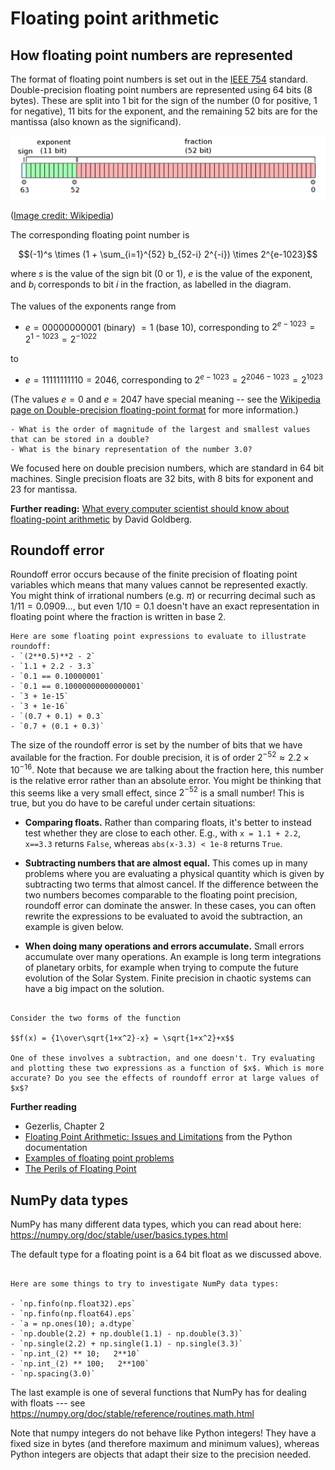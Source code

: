 # Floating point arithmetic

## How floating point numbers are represented

The format of floating point numbers is set out in the [IEEE 754](https://en.wikipedia.org/wiki/IEEE_754) standard. Double-precision floating point numbers are represented using 64 bits (8 bytes). These are split into 1 bit for the sign of the number (0 for positive, 1 for negative), 11 bits for the exponent, and the remaining 52 bits are for the mantissa (also known as the significand).

![Illustration of bit formatting for a double precision float](IEEE_754_Double_Floating_Point_Format.png)

([Image credit: Wikipedia](https://en.wikipedia.org/wiki/Double-precision_floating-point_format))

The corresponding floating point number is 

$$(-1)^s \times (1 + \sum_{i=1}^{52} b_{52-i} 2^{-i}) \times 2^{e-1023}$$

where $s$ is the value of the sign bit (0 or 1), $e$ is the value of the exponent, and $b_i$ corresponds to bit $i$ in the fraction, as labelled in the diagram.

The values of the exponents range from 
- $e=00000000001$ (binary) $=1$ (base 10), corresponding to $2^{e-1023}=2^{1-1023}=2^{-1022}$

to

- $e=11111111110=2046$, corresponding to $2^{e-1023}=2^{2046-1023}=2^{1023}$

(The values $e=0$ and $e=2047$ have special meaning -- see the [Wikipedia page on Double-precision floating-point format](https://en.wikipedia.org/wiki/Double-precision_floating-point_format) for more information.)


```{admonition} Questions
- What is the order of magnitude of the largest and smallest values that can be stored in a double?
- What is the binary representation of the number 3.0?
```

We focused here on double precision numbers, which are standard in 64 bit machines. Single precision floats are 32 bits, with 8 bits for exponent and 23 for mantissa.

**Further reading:** [What every computer scientist should know about floating-point arithmetic](https://dl.acm.org/doi/10.1145/103162.103163) by David Goldberg.

 
## Roundoff error

Roundoff error occurs because of the finite precision of floating point variables which means that many values cannot be represented exactly. You might think of irrational numbers (e.g. $\pi$) or recurring decimal such as $1/11=0.0909\dots$, but even $1/10=0.1$ doesn't have an exact representation in floating point where the fraction is written in base 2.

```{admonition} Exercise
Here are some floating point expressions to evaluate to illustrate roundoff:
- `(2**0.5)**2 - 2`
- `1.1 + 2.2 - 3.3`
- `0.1 == 0.10000001`
- `0.1 == 0.10000000000000001`
- `3 + 1e-15`
- `3 + 1e-16`
- `(0.7 + 0.1) + 0.3`
- `0.7 + (0.1 + 0.3)`
```

The size of the roundoff error is set by the number of bits that we have available for the fraction. For double precision, it is of order $2^{-52}\approx 2.2\times 10^{-16}$. Note that because we are talking about the fraction here, this number is the relative error rather than an absolute error. You might be thinking that this seems like a very small effect, since $2^{-52}$ is a small number! This is true, but you do have to be careful under certain situations:

- **Comparing floats.** Rather than comparing floats, it's better to instead test whether they are close to each other. E.g., with `x = 1.1 + 2.2`, `x==3.3` returns `False`, whereas `abs(x-3.3) < 1e-8`  returns `True`.

- **Subtracting numbers that are almost equal.** This comes up in many problems where you are evaluating a physical quantity which is given by subtracting two terms that almost cancel. If the difference between the two numbers becomes comparable to the floating point precision, roundoff error can dominate the answer. In these cases, you can often rewrite the expressions to be evaluated to avoid the subtraction, an example is given below.

- **When doing many operations and errors accumulate.** Small errors accumulate over many operations. An example is long term integrations of planetary orbits, for example when trying to compute the future evolution of the Solar System. Finite precision in chaotic systems can have a big impact on the solution.

```{admonition} Exercise

Consider the two forms of the function

$$f(x) = {1\over\sqrt{1+x^2}-x} = \sqrt{1+x^2}+x$$

One of these involves a subtraction, and one doesn't. Try evaluating and plotting these two expressions as a function of $x$. Which is more accurate? Do you see the effects of roundoff error at large values of $x$?

```

**Further reading**

- Gezerlis, Chapter 2
- [Floating Point Arithmetic: Issues and Limitations](https://docs.python.org/3/tutorial/floatingpoint.html) from the Python documentation
- [Examples of floating point problems](https://jvns.ca/blog/2023/01/13/examples-of-floating-point-problems/)
- [The Perils of Floating Point](http://www.indowsway.com/floatingpoint.htm)


## NumPy data types

NumPy has many different data types, which you can read about here:
https://numpy.org/doc/stable/user/basics.types.html

The default type for a floating point is a 64 bit float as we discussed above.

```{admonition} Exercises

Here are some things to try to investigate NumPy data types:

- `np.finfo(np.float32).eps`
- `np.finfo(np.float64).eps`
- `a = np.ones(10); a.dtype`
- `np.double(2.2) + np.double(1.1) - np.double(3.3)`
- `np.single(2.2) + np.single(1.1) - np.single(3.3)`
- `np.int_(2) ** 10;   2**10`
- `np.int_(2) ** 100;   2**100`
- `np.spacing(3.0)`
```

The last example is one of several functions that NumPy has for dealing with floats --- see https://numpy.org/doc/stable/reference/routines.math.html

Note that numpy integers do not behave like Python integers! They have a fixed size in bytes (and therefore maximum and minimum values), whereas Python integers are objects that adapt their size to the precision needed.







